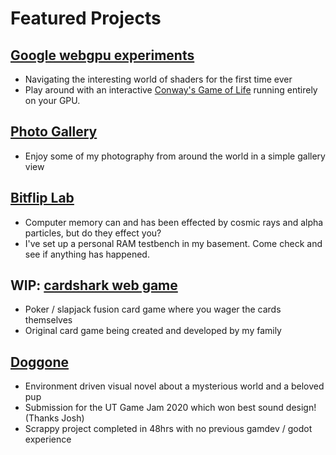 # Featured Projects

## [Google webgpu experiments](https://danielmarkjones.com/blogs/webgpu)
* Navigating the interesting world of shaders for the first time ever
* Play around with an interactive [Conway's Game of Life](https://danielmarkjones.com/blogs/webgpu/tutorial.html) running entirely on your GPU.

## [Photo Gallery](https://danielmarkjones.com/photos)
* Enjoy some of my photography from around the world in a simple gallery view

## [Bitflip Lab](https://danielmarkjones.com/blogs/bitflip)
* Computer memory can and has been effected by cosmic rays and alpha particles, but do they effect you?
* I've set up a personal RAM testbench in my basement. Come check and see if anything has happened.

## WIP: [cardshark web game](https://danielmarkjones.com/cardshark)
* Poker / slapjack fusion card game where you wager the cards themselves
* Original card game being created and developed by my family

## [Doggone](https://dangertimmy.itch.io/doggone)
* Environment driven visual novel about a mysterious world and a beloved pup
* Submission for the UT Game Jam 2020 which won best sound design! (Thanks Josh)
* Scrappy project completed in 48hrs with no previous gamdev / godot experience  

